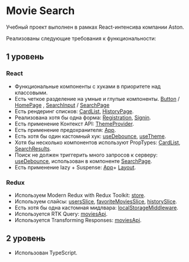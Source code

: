 # Movie Search

Учебный проект выполнен в рамках React-интенсива компании Aston.

Реализованы следующие требования к функциональности:

## 1 уровень

### React

- Функциональные компоненты c хуками в приоритете над классовыми.
- Есть четкое разделение на умные и глупые компоненты. [Button](https://github.com/AnnaKuOl/aston-react-project/blob/main/src/components/Button/Button.tsx) / [HomePage](https://github.com/AnnaKuOl/aston-react-project/blob/main/src/pages/HomePage.tsx) , [SearchInput](https://github.com/AnnaKuOl/aston-react-project/blob/main/src/components/SearchInput/SearchInput.tsx) / [SearchPage](https://github.com/AnnaKuOl/aston-react-project/blob/main/src/pages/SearchPage.tsx)
- Есть рендеринг списков: [CardList](https://github.com/AnnaKuOl/aston-react-project/blob/main/src/components/CardList/CardList.tsx), [HistoryPage](https://github.com/AnnaKuOl/aston-react-project/blob/main/src/pages/HistoryPage.tsx).
- Реализована хотя бы одна форма: [Registration](https://github.com/AnnaKuOl/aston-react-project/blob/main/src/components/Registration/Registration.tsx), [Signin](https://github.com/AnnaKuOl/aston-react-project/blob/main/src/components/Signin/Signin.tsx).
- Есть применение Контекст API: [ThemeProvider](https://github.com/AnnaKuOl/aston-react-project/blob/main/src/components/ThemeProvider/ThemeProvider.tsx).
- Есть применение предохранителя: [App](https://github.com/AnnaKuOl/aston-react-project/blob/main/src/components/App/App.tsx).
- Есть хотя бы один кастомный хук: [useDebounce](https://github.com/AnnaKuOl/aston-react-project/blob/main/src/hooks/useDebaunce.tsx), [useTheme](https://github.com/AnnaKuOl/aston-react-project/blob/main/src/hooks/useTheme.ts).
- Хотя бы несколько компонентов используют PropTypes: [CardList](https://github.com/AnnaKuOl/aston-react-project/blob/main/src/components/CardList/CardList.tsx), [SearchResults](https://github.com/AnnaKuOl/aston-react-project/blob/main/src/components/SearchResults/SearchResults.tsx).
- Поиск не должен триггерить много запросов к серверу: [useDebounce](https://github.com/AnnaKuOl/aston-react-project/blob/main/src/hooks/useDebaunce.tsx), использован в компоненте [SearchPage](https://github.com/AnnaKuOl/aston-react-project/blob/main/src/pages/SearchPage.tsx).
- Есть применение lazy + Suspense: [App](https://github.com/AnnaKuOl/aston-react-project/blob/main/src/components/App/App.tsx)+ [Layout](https://github.com/AnnaKuOl/aston-react-project/blob/main/src/components/Layout/Layout.tsx).

### Redux

- Используем Modern Redux with Redux Toolkit: [store](https://github.com/AnnaKuOl/aston-react-project/blob/main/src/redux/store.ts).
- Используем слайсы: [usersSlice](https://github.com/AnnaKuOl/aston-react-project/blob/main/src/redux/usersSlice.ts), [favoriteMoviesSlice](https://github.com/AnnaKuOl/aston-react-project/blob/main/src/redux/favoriteMoviesSlice.ts), [historySlice](https://github.com/AnnaKuOl/aston-react-project/blob/main/src/redux/historySlice.ts).
- Есть хотя бы одна кастомная мидлвара: [localStorageMiddleware](https://github.com/AnnaKuOl/aston-react-project/blob/main/src/redux/middleware/localStorageMiddleware.tsx).
- Используется RTK Query: [moviesApi](https://github.com/AnnaKuOl/aston-react-project/blob/main/src/redux/moviesApi.ts).
- Используется Transforming Responses: [moviesApi](https://github.com/AnnaKuOl/aston-react-project/blob/main/src/redux/moviesApi.ts).

## 2 уровень

- Использован TypeScript.

